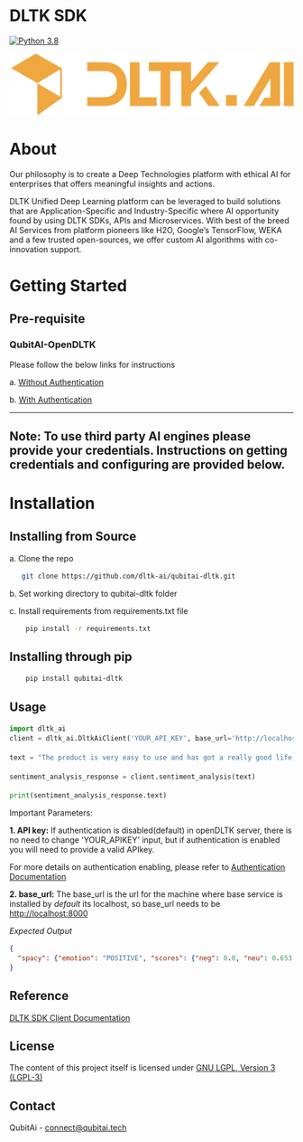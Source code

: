 # DLTK SDK
[![Python 3.8](https://img.shields.io/badge/python-3.8-blue.svg)](https://www.python.org/downloads/release/python-380/)


[![DLTK Logo](dltk.png)](https://dltk.ai/)

# About

Our philosophy is to create a Deep Technologies platform with ethical AI for enterprises that offers meaningful insights and actions. 

DLTK Unified Deep Learning platform can be leveraged to build solutions that are Application-Specific and Industry-Specific where AI opportunity found by using DLTK SDKs, APIs and Microservices. With best of the breed AI Services from platform pioneers like H2O, Google’s TensorFlow, WEKA and a few trusted open-sources, we offer custom AI algorithms with co-innovation support. 

# Getting Started

## Pre-requisite

### QubitAI-OpenDLTK

Please follow the below links for instructions

a. [Without Authentication](https://github.com/dltk-ai/openDLTK)

b. [With Authentication](https://github.com/dltk-ai/openDLTK/docs/auth.md)

---
**Note**: To use third party AI engines please provide your credentials. Instructions on getting credentials and configuring are provided below.
---


# Installation

## Installing from Source

a. Clone the repo

```sh
   git clone https://github.com/dltk-ai/qubitai-dltk.git
``` 
b. Set working directory to qubitai-dltk folder

c. Install requirements from requirements.txt file

```sh
    pip install -r requirements.txt
```

## Installing through pip
```sh
    pip install qubitai-dltk
```
## Usage

```python
import dltk_ai
client = dltk_ai.DltkAiClient('YOUR_API_KEY', base_url='http://localhost:8000')

text = "The product is very easy to use and has got a really good life expectancy."

sentiment_analysis_response = client.sentiment_analysis(text)

print(sentiment_analysis_response.text)
```

Important Parameters:

**1. API key:**
If authentication is disabled(default) in openDLTK server, there is no need to change 'YOUR_APIKEY' input, but if authentication is enabled you will need to provide a valid APIkey. 

For more details on authentication enabling, please refer to [Authentication Documentation](docs/auth.md)

**2. base_url:**
The base_url is the url for the machine where base service is installed by _default_ its localhost, so base_url needs to be [http://localhost:8000]()

_Expected Output_
```json
{
  "spacy": {"emotion": "POSITIVE", "scores": {"neg": 0.0, "neu": 0.653, "pos": 0.347, "compound": 0.7496}}
}
```

## Reference

[DLTK SDK Client Documentation](https://docs.dltk.ai)

## License

The content of this project itself is licensed under [GNU LGPL, Version 3 (LGPL-3)](https://github.com/dltk-ai/qubitai-dltk/blob/master/LICENSE)

## Contact

QubitAi - connect@qubitai.tech
